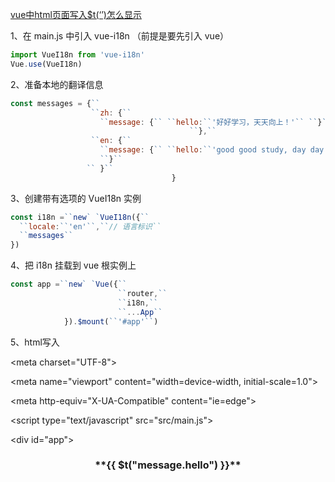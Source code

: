 [vue中html页面写入$t(‘’)怎么显示](https://www.cnblogs.com/lst619247/p/10674827.html)

1、在 main.js 中引入 vue-i18n （前提是要先引入 vue）

```js
import VueI18n from 'vue-i18n'
Vue.use(VueI18n)
```

2、准备本地的翻译信息

```js
const messages = {`` 
                  ``zh: {``
                  	``message: {`` ``hello:``'好好学习，天天向上！'`` ``}`` 
										``},`` 
                  ``en: {`` 
                  	``message: {`` ``hello:``'good good study, day day up!'`` 
                    ``}``
                 ``	}``
									}
```

3、创建带有选项的 VueI18n 实例

```js
const i18n =``new` `VueI18n({`` 
  ``locale:``'en'``,``// 语言标识`` 
  ``messages``
})
```

4、把 i18n 挂载到 vue 根实例上

```js
const app =``new` `Vue({`` 
                        ``router,`` 
                        ``i18n,`` 
                        ``...App``
            }).$mount(``'#app'``)
```

5、html写入

<!DOCTYPE html>

<html lang="en">

<head>

<meta charset="UTF-8">

<meta name="viewport" content="width=device-width, initial-scale=1.0">

<meta http-equiv="X-UA-Compatible" content="ie=edge">

<title>Document</title>

<script type="text/javascript" src="src/main.js"></script>

</head>

<body>

<div id="app">

<h1 style="font-size: 16px; text-align: center;">**{{ $t("message.hello") }}**</h1>

</div>

</body>

</html>


